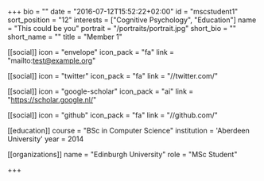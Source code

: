 +++
bio = ""
date = "2016-07-12T15:52:22+02:00"
id = "mscstudent1"
sort_position = "12"
interests = ["Cognitive Psychology", "Education"]
name = "This could be you"
portrait = "/portraits/portrait.jpg"
short_bio = ""
short_name = ""
title = "Member 1"

[[social]]
    icon = "envelope"
    icon_pack = "fa"
    link = "mailto:test@example.org"

[[social]]
    icon = "twitter"
    icon_pack = "fa"
    link = "//twitter.com/"

[[social]]
    icon = "google-scholar"
    icon_pack = "ai"
    link = "https://scholar.google.nl/"

[[social]]
    icon = "github"
    icon_pack = "fa"
    link = "//github.com/"

[[education]]
    course = "BSc in Computer Science"
    institution = 'Aberdeen University'
    year = 2014

[[organizations]]
    name = "Edinburgh University"
    role = "MSc Student"

+++
